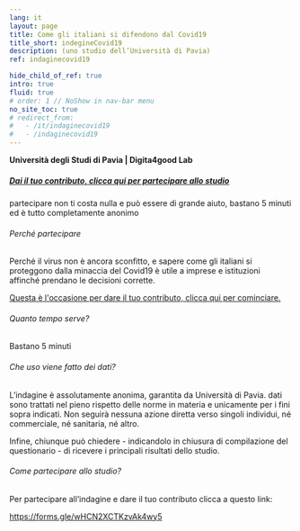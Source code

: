 ```yaml
---
lang: it
layout: page
title: Come gli italiani si difendono dal Covid19
title_short: indegineCovid19
description: (uno studio dell’Università di Pavia)
ref: indaginecovid19

hide_child_of_ref: true
intro: true
fluid: true
# order: 1 // NoShow in nav-bar menu
no_site_toc: true
# redirect_from:
#   - /it/indaginecovid19
#   - /indaginecovid19
---
```


<div class="container indagineCovid19_container">
    <div class="row">
        <div class="col-12 col-lg-10 offset-lg-1">
            <p><b>Università degli Studi di Pavia | Digita4good Lab</b></p>
        </div>
    </div>
    <div class="row indagineCovid19_box">
        <div class="col-12 col-lg-10 offset-lg-1">
            <h5>
                <a href="https://forms.gle/z9wRsDoiVGVFy4L97" target="_blank">Dai il tuo contributo, clicca qui per partecipare allo studio</a>
            </h5>
            <p>partecipare non ti costa nulla e può essere di grande aiuto, bastano 5 minuti ed è tutto completamente anonimo</p>
        </div>
    </div>
    <div class="row indagineCovid19_box-noBorder">
        <div class="col-12 col-lg-10">
            <h6>Perché partecipare</h6>
            <p>Perché il virus non è ancora sconfitto, e sapere come gli italiani si proteggono dalla minaccia del Covid19 è utile a imprese e istituzioni affinché prendano le decisioni corrette.</p>
            <p>
                <a href="https://docs.google.com/forms/d/e/1FAIpQLSdlzlpYy8naGLi970LcYO6Sb6DVjOZetZPiARDBboxZzlpalg/viewform?usp=send_form" target="_blank">Questa è l'occasione per dare il tuo contributo, clicca qui per cominciare.</a>
            </p>
        </div>
    </div>
    <div class="row indagineCovid19_box-noBorder">
        <div class="col-12 col-lg-10">
            <h6>Quanto tempo serve?</h6>
            <p>Bastano 5 minuti</p>
        </div>
    </div>
    <div class="row indagineCovid19_box-noBorder">
        <div class="col-12 col-lg-10">
            <h6>Che uso viene fatto dei dati?</h6>
            <p>L’indagine è assolutamente anonima, garantita da Università di Pavia. dati sono trattati nel pieno rispetto delle norme in materia e unicamente per i fini sopra indicati. Non seguirà nessuna azione diretta verso singoli individui, né commerciale, né sanitaria, né altro.</p>
            <p>Infine, chiunque può chiedere - indicandolo in chiusura di compilazione del questionario - di ricevere i principali risultati dello studio.</p>
        </div>
    </div>
    <div class="row indagineCovid19_box-noBorder">
        <div class="col-12 col-lg-10">
            <h6>Come partecipare allo studio?</h6>
            <p>Per partecipare all’indagine e dare il tuo contributo clicca a questo link:</p>
            <p>
                <a href="https://forms.gle/wHCN2XCTKzvAk4wy5" target="_blank">
                    https://forms.gle/wHCN2XCTKzvAk4wy5
                </a>
            </p>
        </div>
    </div>
</div>



